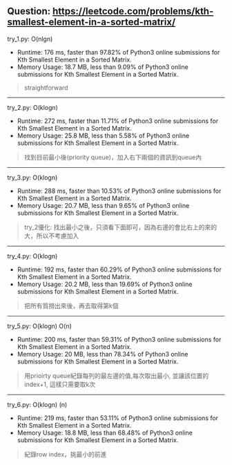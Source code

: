 Question: https://leetcode.com/problems/kth-smallest-element-in-a-sorted-matrix/
---

try_1.py: O(nlgn)

* Runtime: 176 ms, faster than 97.82% of Python3 online submissions for Kth Smallest Element in a Sorted Matrix.
* Memory Usage: 18.7 MB, less than 9.09% of Python3 online submissions for Kth Smallest Element in a Sorted Matrix.

> straightforward

---

try_2.py: O(klogn)

* Runtime: 272 ms, faster than 11.71% of Python3 online submissions for Kth Smallest Element in a Sorted Matrix.
* Memory Usage: 25.8 MB, less than 5.58% of Python3 online submissions for Kth Smallest Element in a Sorted Matrix.

> 找到目前最小後(priority queue)，加入右下兩個的資訊到queue內

---

try_3.py: O(klogn)

* Runtime: 288 ms, faster than 10.53% of Python3 online submissions for Kth Smallest Element in a Sorted Matrix.
* Memory Usage: 20.7 MB, less than 9.65% of Python3 online submissions for Kth Smallest Element in a Sorted Matrix.

> try_2優化: 找出最小之後，只須看下面即可，因為右邊的會比右上的來的大，所以不考慮加入

---

try_4.py: O(klogn)

* Runtime: 192 ms, faster than 60.29% of Python3 online submissions for Kth Smallest Element in a Sorted Matrix.
* Memory Usage: 20.2 MB, less than 19.69% of Python3 online submissions for Kth Smallest Element in a Sorted Matrix.

> 把所有質撈出來後，再去取得第k個

---

try_5.py: O(klogn) O(n)

* Runtime: 200 ms, faster than 59.31% of Python3 online submissions for Kth Smallest Element in a Sorted Matrix.
* Memory Usage: 20 MB, less than 78.34% of Python3 online submissions for Kth Smallest Element in a Sorted Matrix.

> 用prioirty queue紀錄每列的最左邊的值,每次取出最小, 並讓該位置的index+1, 這樣只需要取k次 
        
---

try_6.py: O(klogn) (n)

* Runtime: 219 ms, faster than 53.11% of Python3 online submissions for Kth Smallest Element in a Sorted Matrix.
* Memory Usage: 18.8 MB, less than 68.48% of Python3 online submissions for Kth Smallest Element in a Sorted Matrix.

> 紀錄row index，挑最小的前進
